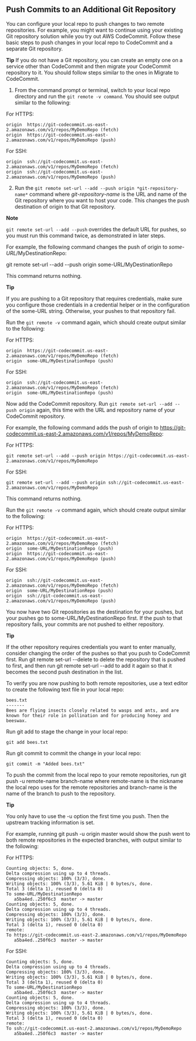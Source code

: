 ## Push Commits to an Additional Git Repository

You can configure your local repo to push changes to two remote repositories. For example, you might want to continue using your existing Git repository solution while you try out AWS CodeCommit. Follow these basic steps to push changes in your local repo to CodeCommit and a separate Git repository.

**Tip**
If you do not have a Git repository, you can create an empty one on a service other than CodeCommit and then migrate your CodeCommit repository to it. You should follow steps similar to the ones in Migrate to CodeCommit.

1. From the command prompt or terminal, switch to your local repo directory and run the `git remote -v command`. You should see output similar to the following:

For HTTPS:
```
origin  https://git-codecommit.us-east-2.amazonaws.com/v1/repos/MyDemoRepo (fetch)
origin  https://git-codecommit.us-east-2.amazonaws.com/v1/repos/MyDemoRepo (push)      
```
For SSH:
```
origin  ssh://git-codecommit.us-east-2.amazonaws.com/v1/repos/MyDemoRepo (fetch)
origin  ssh://git-codecommit.us-east-2.amazonaws.com/v1/repos/MyDemoRepo (push) 
```
2. Run the `git remote set-url --add --push origin *git-repository-name*` command where *git-repository-name* is the URL and name of the Git repository where you want to host your code. This changes the push destination of origin to that Git repository.

**Note**

`git remote set-url --add --push` overrides the default URL for pushes, so you must run this command twice, as demonstrated in later steps.

For example, the following command changes the push of origin to *some-URL*/MyDestinationRepo:

git remote set-url --add --push origin some-URL/MyDestinationRepo

This command returns nothing.

**Tip**

If you are pushing to a Git repository that requires credentials, make sure you configure those credentials in a credential helper or in the configuration of the some-URL string. Otherwise, your pushes to that repository fail.

Run the `git remote -v` command again, which should create output similar to the following:

For HTTPS:
```
origin  https://git-codecommit.us-east-2.amazonaws.com/v1/repos/MyDemoRepo (fetch)
origin  some-URL/MyDestinationRepo (push)    
```
For SSH:
```
origin  ssh://git-codecommit.us-east-2.amazonaws.com/v1/repos/MyDemoRepo (fetch)
origin  some-URL/MyDestinationRepo (push)
```
Now add the CodeCommit repository. Run `git remote set-url --add --push origin` again, this time with the URL and repository name of your CodeCommit repository.

For example, the following command adds the push of origin to https://git-codecommit.us-east-2.amazonaws.com/v1/repos/MyDemoRepo:

For HTTPS:
```
git remote set-url --add --push origin https://git-codecommit.us-east-2.amazonaws.com/v1/repos/MyDemoRepo
```
For SSH:
```
git remote set-url --add --push origin ssh://git-codecommit.us-east-2.amazonaws.com/v1/repos/MyDemoRepo
```
This command returns nothing.

Run the `git remote -v` command again, which should create output similar to the following:

For HTTPS:
```
origin  https://git-codecommit.us-east-2.amazonaws.com/v1/repos/MyDemoRepo (fetch)
origin  some-URL/MyDestinationRepo (push)        
origin  https://git-codecommit.us-east-2.amazonaws.com/v1/repos/MyDemoRepo (push)      
```
For SSH:
```
origin  ssh://git-codecommit.us-east-2.amazonaws.com/v1/repos/MyDemoRepo (fetch)
origin  some-URL/MyDestinationRepo (push)        
origin  ssh://git-codecommit.us-east-2.amazonaws.com/v1/repos/MyDemoRepo (push)
```
You now have two Git repositories as the destination for your pushes, but your pushes go to some-URL/MyDestinationRepo first. If the push to that repository fails, your commits are not pushed to either repository.

**Tip**

If the other repository requires credentials you want to enter manually, consider changing the order of the pushes so that you push to CodeCommit first. Run git remote set-url --delete to delete the repository that is pushed to first, and then run git remote set-url --add to add it again so that it becomes the second push destination in the list.

To verify you are now pushing to both remote repositories, use a text editor to create the following text file in your local repo:
```
bees.txt
-------
Bees are flying insects closely related to wasps and ants, and are known for their role in pollination and for producing honey and beeswax.
```
Run git add to stage the change in your local repo:
```
git add bees.txt
```
Run git commit to commit the change in your local repo:
```
git commit -m "Added bees.txt"
```
To push the commit from the local repo to your remote repositories, run git push -u remote-name branch-name where remote-name is the nickname the local repo uses for the remote repositories and branch-name is the name of the branch to push to the repository.

**Tip**

You only have to use the -u option the first time you push. Then the upstream tracking information is set.

For example, running git push -u origin master would show the push went to both remote repositories in the expected branches, with output similar to the following:

For HTTPS:
```
Counting objects: 5, done.
Delta compression using up to 4 threads.
Compressing objects: 100% (3/3), done.
Writing objects: 100% (3/3), 5.61 KiB | 0 bytes/s, done.
Total 3 (delta 1), reused 0 (delta 0)
To some-URL/MyDestinationRepo
   a5ba4ed..250f6c3  master -> master
Counting objects: 5, done.
Delta compression using up to 4 threads.
Compressing objects: 100% (3/3), done.
Writing objects: 100% (3/3), 5.61 KiB | 0 bytes/s, done.
Total 3 (delta 1), reused 0 (delta 0)
remote:
To https://git-codecommit.us-east-2.amazonaws.com/v1/repos/MyDemoRepo
   a5ba4ed..250f6c3  master -> master 
```
For SSH:
```
Counting objects: 5, done.
Delta compression using up to 4 threads.
Compressing objects: 100% (3/3), done.
Writing objects: 100% (3/3), 5.61 KiB | 0 bytes/s, done.
Total 3 (delta 1), reused 0 (delta 0)
To some-URL/MyDestinationRepo
   a5ba4ed..250f6c3  master -> master
Counting objects: 5, done.
Delta compression using up to 4 threads.
Compressing objects: 100% (3/3), done.
Writing objects: 100% (3/3), 5.61 KiB | 0 bytes/s, done.
Total 3 (delta 1), reused 0 (delta 0)
remote:
To ssh://git-codecommit.us-east-2.amazonaws.com/v1/repos/MyDemoRepo
   a5ba4ed..250f6c3  master -> master
```